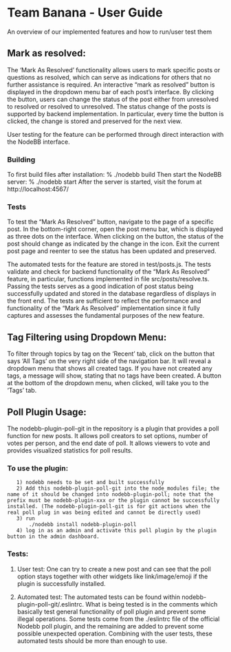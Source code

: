 # Team Banana - User Guide
An overview of our implemented features and how to run/user test them

## Mark as resolved:
The ‘Mark As Resolved’ functionality allows users to mark specific posts or questions as resolved, which can serve as indications for others that no further assistance is required. An interactive “mark as resolved” button is displayed in the dropdown menu bar of each post’s interface. By clicking the button, users can change the status of the post either from unresolved to resolved or resolved to unresolved. The status change of the posts is supported by backend implementation. In particular, every time the button is clicked, the change is stored and preserved for the next view. 

User testing for the feature can be performed through direct interaction with the NodeBB interface. 
### Building
To first build files after installation: 
% ./nodebb build 
Then start the NodeBB server:
% ./nodebb start 
After the server is started, visit the forum at http://localhost:4567/

### Tests
To test the “Mark As Resolved” button, navigate to the page of a specific post. In the bottom-right corner, open the post menu bar, which is displayed as three dots on the interface. When clicking on the button, the status of the post should change as indicated by the change in the icon. Exit the current post page and reenter to see the status has been updated and preserved. 

The automated tests for the feature are stored in test/posts.js. The tests validate and check for backend functionality of the “Mark As Resolved” feature, in particular, functions implemented in file src/posts/resolve.ts. Passing the tests serves as a good indication of post status being successfully updated and stored in the database regardless of displays in the front end. The tests are sufficient to reflect the performance and functionality of the “Mark As Resolved” implementation since it fully captures and assesses the fundamental purposes of the new feature. 

## Tag Filtering using Dropdown Menu:
To filter through topics by tag on the ‘Recent’ tab, click on the button that says ‘All Tags’ on the very right side of the navigation bar. It will reveal a dropdown menu that shows all created tags. If you have not created any tags, a message will show, stating that no tags have been created. A button at the bottom of the dropdown menu, when clicked, will take you to the ‘Tags’ tab.


## Poll Plugin Usage:
The nodebb-plugin-poll-git in the repository is a plugin that provides a poll function for new posts. It allows poll creators to set options, number of votes per person, and the end date of poll. It allows viewers to vote and provides visualized statistics for poll results.


### To use the plugin:
       1) nodebb needs to be set and built successfully
       2) Add this nodebb-plugin-poll-git into the node_modules file; the name of it should be changed into nodebb-plugin-poll; note that the prefix must be nodebb-plugin-xxx or the plugin cannot be successfully installed. (The nodebb-plugin-poll-git is for git actions when the real poll plug in was being edited and cannot be directly used)
       3) run
           ./nodebb install nodebb-plugin-poll
       4) log in as an admin and activate this poll plugin by the plugin button in the admin dashboard.

### Tests:
   1) User test:
       One can try to create a new post and can see that the poll option stays together with other widgets like link/image/emoji if the plugin is successfully installed.


   2) Automated test:
       The automated tests can be found within nodebb-plugin-poll-git/.eslintrc. What is being tested is in the comments which basically test general functionality of poll plugin and prevent some illegal operations.
       Some tests come from the ./eslintrc file of the official Nodebb poll plugin, and the remaining are added to prevent some possible unexpected operation. Combining with the user tests, these automated tests should be more than enough to use.
